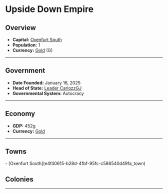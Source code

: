<!--UNDEDITED FILE, remove this entire line if this file has been edited!-->
# <!--NAME-->Upside Down Empire<!--NAME-->

## Overview

- **Capital:** <!--CAPITAL_LINK-->[Oxenfurt South](e4f40615-b28d-4fbf-95fc-c586540d49fa_town)<!--CAPITAL_LINK-->
- **Population:** <!--POPULATION-->1<!--POPULATION-->
- **Currency:** <!--CURRENCY_LINK-->[Gold](Gold_currency)<!--CURRENCY_LINK--> (<!--CURRENCY_ABV-->G<!--CURRENCY_ABV-->)

---

## Government

- **Date Founded:** <!--FOUNDED-->January 16, 2025<!--FOUNDED-->
- **Head of State:** <!--LEADER_TITLE_LINK-->[Leader CarlozzGJ](CarlozzGJ_user)<!--LEADER_TITLE_LINK-->
- **Governmental System:** <!--GOVERNMENT-->Autocracy<!--GOVERNMENT-->

---

## Economy

- **GDP:** <!--GDP-->452g<!--GDP-->
- **Currency:** <!--CURRENCY_LINK-->[Gold](Gold_currency)<!--CURRENCY_LINK-->

---

## Towns

<!--TOWNS-->- [Oxenfurt South](e4f40615-b28d-4fbf-95fc-c586540d49fa_town)<!--TOWNS-->

## Colonies

<!--COLONIES--><!--COLONIES-->

---
